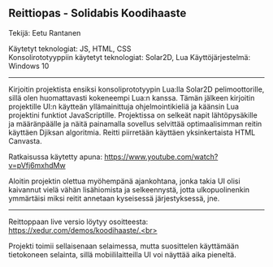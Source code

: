 Reittiopas - Solidabis Koodihaaste
----

Tekijä: Eetu Rantanen

Käytetyt teknologiat: JS, HTML, CSS<br>
Konsolirototyyppiin käytetyt teknologiat: Solar2D, Lua
Käyttöjärjestelmä: Windows 10

----

Kirjoitin projektista ensiksi konsoliprototyypin Lua:lla Solar2D pelimoottorille, sillä olen huomattavasti kokeneempi Lua:n kanssa.
Tämän jälkeen kirjoitin projektille UI:n käytteän yllämainittuja ohjelmointikieliä ja käänsin Lua projektini funktiot JavaScriptille. Projektissa on selkeät napit lähtöpysäkille ja määränpäälle ja näitä painamalla sovellus selvittää optimaalisimman reitin käyttäen Djiksan algoritmia. Reitti piirretään käyttäen yksinkertaista HTML Canvasta.

Ratkaisussa käytetty apuna: https://www.youtube.com/watch?v=pVfj6mxhdMw

Aloitin projektin olettua myöhempänä ajankohtana, jonka takia UI olisi kaivannut vielä vähän lisähiomista ja selkeennystä, jotta ulkopuolinenkin ymmärtäisi miksi reitit annetaan kyseisessä järjestyksessä, jne. 

----

Reittoppaan live versio löytyy osoitteesta: https://xedur.com/demos/koodihaaste/.<br>


Projekti toimii sellaisenaan selaimessa, mutta suosittelen käyttämään tietokoneen selainta, sillä mobiililaitteilla UI voi näyttää aika pieneltä.
